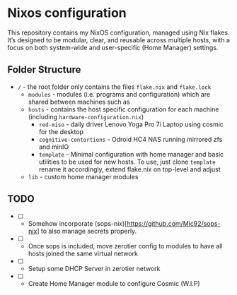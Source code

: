 # Nixos configuration

This repository contains my NixOS configuration, managed using Nix flakes. It’s designed to be modular, clear, and reusable across multiple hosts, with a focus on both system-wide and user-specific (Home Manager) settings.

## Folder Structure
* `/` - the root folder only contains the files `flake.nix` and `flake.lock`
  * `modules` - modules (i.e. programs and configuration) which are shared between machines such as
  * `hosts` - contains the host specific configuration for each machine (including `hardware-configuration.nix`)
    * `red-miso` - daily driver Lenovo Yoga Pro 7i Laptop using cosmic for the desktop
    * `cognitive-contortions` - Odroid HC4 NAS running mirrored zfs and minIO
    * `template` - Minimal configuration with home manager and basic utilities to be used for new hosts.
                   To use, just clone `template` rename it accordingly, extend flake.nix on top-level and adjust
  * `lib` - custom home manager modules

## TODO
* [ ] - Somehow incorporate (sops-nix)[https://github.com/Mic92/sops-nix] to also manage secrets properly.
* [ ] - Once sops is included, move zerotier config to modules to have all hosts joined the same virtual network
* [ ] - Setup some DHCP Server in zerotier network
* [ ] - Create Home Manager module to configure Cosmic (W.I.P)
